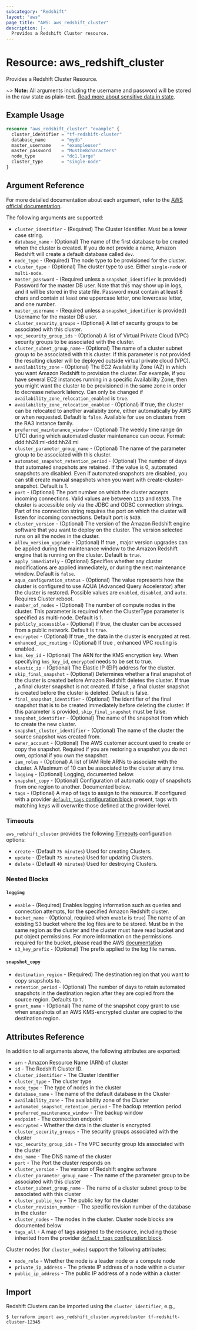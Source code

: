 ```yaml
---
subcategory: "Redshift"
layout: "aws"
page_title: "AWS: aws_redshift_cluster"
description: |-
  Provides a Redshift Cluster resource.
---
```


# Resource: aws_redshift_cluster

Provides a Redshift Cluster Resource.

~> **Note:** All arguments including the username and password will be stored in the raw state as plain-text.
[Read more about sensitive data in state](https://www.terraform.io/docs/state/sensitive-data.html).

## Example Usage

```terraform
resource "aws_redshift_cluster" "example" {
  cluster_identifier = "tf-redshift-cluster"
  database_name      = "mydb"
  master_username    = "exampleuser"
  master_password    = "Mustbe8characters"
  node_type          = "dc1.large"
  cluster_type       = "single-node"
}
```

## Argument Reference

For more detailed documentation about each argument, refer to
the [AWS official documentation](http://docs.aws.amazon.com/cli/latest/reference/redshift/index.html#cli-aws-redshift).

The following arguments are supported:

* `cluster_identifier` - (Required) The Cluster Identifier. Must be a lower case string.
* `database_name` - (Optional) The name of the first database to be created when the cluster is created.
  If you do not provide a name, Amazon Redshift will create a default database called `dev`.
* `node_type` - (Required) The node type to be provisioned for the cluster.
* `cluster_type` - (Optional) The cluster type to use. Either `single-node` or `multi-node`.
* `master_password` - (Required unless a `snapshot_identifier` is provided) Password for the master DB user.
  Note that this may show up in logs, and it will be stored in the state file. Password must contain at least 8 chars and
  contain at least one uppercase letter, one lowercase letter, and one number.
* `master_username` - (Required unless a `snapshot_identifier` is provided) Username for the master DB user.
* `cluster_security_groups` - (Optional) A list of security groups to be associated with this cluster.
* `vpc_security_group_ids` - (Optional) A list of Virtual Private Cloud (VPC) security groups to be associated with the cluster.
* `cluster_subnet_group_name` - (Optional) The name of a cluster subnet group to be associated with this cluster. If this parameter is not provided the resulting cluster will be deployed outside virtual private cloud (VPC).
* `availability_zone` - (Optional) The EC2 Availability Zone (AZ) in which you want Amazon Redshift to provision the cluster. For example, if you have several EC2 instances running in a specific Availability Zone, then you might want the cluster to be provisioned in the same zone in order to decrease network latency. Can only be changed if `availability_zone_relocation_enabled` is `true`.
* `availability_zone_relocation_enabled` - (Optional) If true, the cluster can be relocated to another availabity zone, either automatically by AWS or when requested. Default is `false`. Available for use on clusters from the RA3 instance family.
* `preferred_maintenance_window` - (Optional) The weekly time range (in UTC) during which automated cluster maintenance can occur.
  Format: ddd:hh24:mi-ddd:hh24:mi
* `cluster_parameter_group_name` - (Optional) The name of the parameter group to be associated with this cluster.
* `automated_snapshot_retention_period` - (Optional) The number of days that automated snapshots are retained. If the value is 0, automated snapshots are disabled. Even if automated snapshots are disabled, you can still create manual snapshots when you want with create-cluster-snapshot. Default is 1.
* `port` - (Optional) The port number on which the cluster accepts incoming connections. Valid values are between `1115` and `65535`.
  The cluster is accessible only via the JDBC and ODBC connection strings.
  Part of the connection string requires the port on which the cluster will listen for incoming connections.
  Default port is `5439`.
* `cluster_version` - (Optional) The version of the Amazon Redshift engine software that you want to deploy on the cluster.
  The version selected runs on all the nodes in the cluster.
* `allow_version_upgrade` - (Optional) If true , major version upgrades can be applied during the maintenance window to the Amazon Redshift engine that is running on the cluster. Default is `true`.
* `apply_immediately` - (Optional) Specifies whether any cluster modifications are applied immediately, or during the next maintenance window. Default is `false`.
* `aqua_configuration_status` - (Optional) The value represents how the cluster is configured to use AQUA (Advanced Query Accelerator) after the cluster is restored. Possible values are `enabled`, `disabled`, and `auto`. Requires Cluster reboot.
* `number_of_nodes` - (Optional) The number of compute nodes in the cluster. This parameter is required when the ClusterType parameter is specified as multi-node. Default is 1.
* `publicly_accessible` - (Optional) If true, the cluster can be accessed from a public network. Default is `true`.
* `encrypted` - (Optional) If true , the data in the cluster is encrypted at rest.
* `enhanced_vpc_routing` - (Optional) If true , enhanced VPC routing is enabled.
* `kms_key_id` - (Optional) The ARN for the KMS encryption key. When specifying `kms_key_id`, `encrypted` needs to be set to true.
* `elastic_ip` - (Optional) The Elastic IP (EIP) address for the cluster.
* `skip_final_snapshot` - (Optional) Determines whether a final snapshot of the cluster is created before Amazon Redshift deletes the cluster. If true , a final cluster snapshot is not created. If false , a final cluster snapshot is created before the cluster is deleted. Default is false.
* `final_snapshot_identifier` - (Optional) The identifier of the final snapshot that is to be created immediately before deleting the cluster. If this parameter is provided, `skip_final_snapshot` must be false.
* `snapshot_identifier` - (Optional) The name of the snapshot from which to create the new cluster.
* `snapshot_cluster_identifier` - (Optional) The name of the cluster the source snapshot was created from.
* `owner_account` - (Optional) The AWS customer account used to create or copy the snapshot. Required if you are restoring a snapshot you do not own, optional if you own the snapshot.
* `iam_roles` - (Optional) A list of IAM Role ARNs to associate with the cluster. A Maximum of 10 can be associated to the cluster at any time.
* `logging` - (Optional) Logging, documented below.
* `snapshot_copy` - (Optional) Configuration of automatic copy of snapshots from one region to another. Documented below.
* `tags` - (Optional) A map of tags to assign to the resource. If configured with a provider [`default_tags` configuration block](/docs/providers/aws/index.html#default_tags-configuration-block) present, tags with matching keys will overwrite those defined at the provider-level.

### Timeouts

`aws_redshift_cluster` provides the following
[Timeouts](https://www.terraform.io/docs/configuration/blocks/resources/syntax.html#operation-timeouts) configuration options:

- `create` - (Default `75 minutes`) Used for creating Clusters.
- `update` - (Default `75 minutes`) Used for updating Clusters.
- `delete` - (Default `40 minutes`) Used for destroying Clusters.

### Nested Blocks

#### `logging`

* `enable` - (Required) Enables logging information such as queries and connection attempts, for the specified Amazon Redshift cluster.
* `bucket_name` - (Optional, required when `enable` is `true`) The name of an existing S3 bucket where the log files are to be stored. Must be in the same region as the cluster and the cluster must have read bucket and put object permissions.
For more information on the permissions required for the bucket, please read the AWS [documentation](http://docs.aws.amazon.com/redshift/latest/mgmt/db-auditing.html#db-auditing-enable-logging)
* `s3_key_prefix` - (Optional) The prefix applied to the log file names.

#### `snapshot_copy`

* `destination_region` - (Required) The destination region that you want to copy snapshots to.
* `retention_period` - (Optional) The number of days to retain automated snapshots in the destination region after they are copied from the source region. Defaults to `7`.
* `grant_name` - (Optional) The name of the snapshot copy grant to use when snapshots of an AWS KMS-encrypted cluster are copied to the destination region.

## Attributes Reference

In addition to all arguments above, the following attributes are exported:

* `arn` - Amazon Resource Name (ARN) of cluster
* `id` - The Redshift Cluster ID.
* `cluster_identifier` - The Cluster Identifier
* `cluster_type` - The cluster type
* `node_type` - The type of nodes in the cluster
* `database_name` - The name of the default database in the Cluster
* `availability_zone` - The availability zone of the Cluster
* `automated_snapshot_retention_period` - The backup retention period
* `preferred_maintenance_window` - The backup window
* `endpoint` - The connection endpoint
* `encrypted` - Whether the data in the cluster is encrypted
* `cluster_security_groups` - The security groups associated with the cluster
* `vpc_security_group_ids` - The VPC security group Ids associated with the cluster
* `dns_name` - The DNS name of the cluster
* `port` - The Port the cluster responds on
* `cluster_version` - The version of Redshift engine software
* `cluster_parameter_group_name` - The name of the parameter group to be associated with this cluster
* `cluster_subnet_group_name` - The name of a cluster subnet group to be associated with this cluster
* `cluster_public_key` - The public key for the cluster
* `cluster_revision_number` - The specific revision number of the database in the cluster
* `cluster_nodes` - The nodes in the cluster. Cluster node blocks are documented below
* `tags_all` - A map of tags assigned to the resource, including those inherited from the provider [`default_tags` configuration block](/docs/providers/aws/index.html#default_tags-configuration-block).

Cluster nodes (for `cluster_nodes`) support the following attributes:

* `node_role` - Whether the node is a leader node or a compute node
* `private_ip_address` - The private IP address of a node within a cluster
* `public_ip_address` - The public IP address of a node within a cluster

## Import

Redshift Clusters can be imported using the `cluster_identifier`, e.g.,

```
$ terraform import aws_redshift_cluster.myprodcluster tf-redshift-cluster-12345
```
